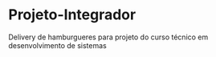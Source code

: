 # Projeto-Integrador
 Delivery de hamburgueres para projeto do curso técnico em desenvolvimento de sistemas
